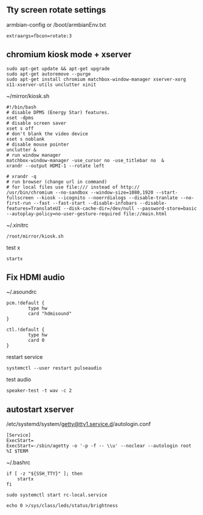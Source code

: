 ## Tty screen rotate settings
armbian-config or /boot/armbianEnv.txt
```
extraargs=fbcon=rotate:3
```
## chromium kiosk mode + xserver
```
sudo apt-get update && apt-get upgrade
sudo apt-get autoremove --purge
sudo apt-get install chromium matchbox-window-manager xserver-xorg x11-xserver-utils unclutter xinit
```
~/mirror/kiosk.sh
```
#!/bin/bash  
# disable DPMS (Energy Star) features. 
xset -dpms  
# disable screen saver 
xset s off  
# don't blank the video device 
xset s noblank  
# disable mouse pointer 
unclutter &  
# run window manager 
matchbox-window-manager -use_cursor no -use_titlebar no  &  
xrandr --output HDMI-1 --rotate left

# xrandr -q
# run browser (change url in command)
# for local files use file:/// instead of http://
/usr/bin/chromium --no-sandbox --window-size=1080,1920 --start-fullscreen --kiosk --icognito --noerrdialogs --disable-tranlate --no-first-run --fast --fast-start --disable-infobars --disable-features=TranslateUI --disk-cache-dir=/dev/null --password-store=basic --autoplay-policy=no-user-gesture-required file://main.html
```
~/.xinitrc
```
/root/mirror/kiosk.sh
```
test x
```
startx
```
## Fix HDMI audio
~/.asoundrc
```
pcm.!default {
        type hw
        card "hdmisound"
}

ctl.!default {
        type hw
        card 0
}
```
restart service
```
systemctl --user restart pulseaudio
```
test audio
```
speaker-test -t wav -c 2
```
## autostart xserver
/etc/systemd/system/getty@tty1.service.d/autologin.conf
```
[Service]
ExecStart=
ExecStart=-/sbin/agetty -o '-p -f -- \\u' --noclear --autologin root %I $TERM
```
~/.bashrc
```
if [ -z "${SSH_TTY}" ]; then   
    startx 
fi
```

```
sudo systemctl start rc-local.service

echo 0 >/sys/class/leds/status/brightness
```